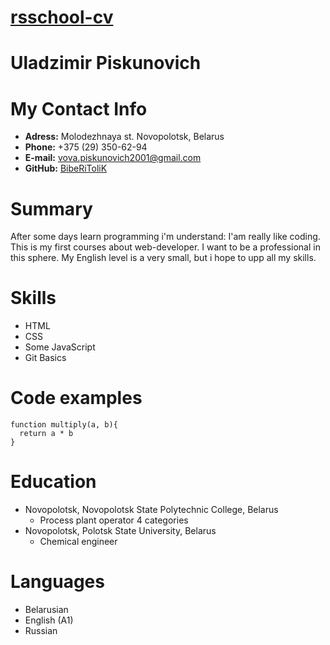 # [rsschool-cv](https://github.com/BibeRiToliK)
# **Uladzimir Piskunovich**
# My Contact Info
* **Adress:** Molodezhnaya st. Novopolotsk, Belarus
* **Phone:** +375 (29) 350-62-94
* **E-mail:** vova.piskunovich2001@gmail.com
* **GitHub:** [BibeRiToliK](https://github.com/BibeRiToliK)
# Summary
After some days learn programming i'm understand: I'am really like coding. This is my first courses about web-developer. I want to be a professional in this sphere. My English level is a very small, but i hope to upp all my skills.
# Skills
* HTML
* CSS
* Some JavaScript
* Git Basics
# Code examples
```
function multiply(a, b){
  return a * b
}
```
# Education
* Novopolotsk, Novopolotsk State Polytechnic College, Belarus
  * Process plant operator 4 categories
* Novopolotsk, Polotsk State University, Belarus 
  * Сhemical engineer
# Languages
* Belarusian
* English (A1)
* Russian
